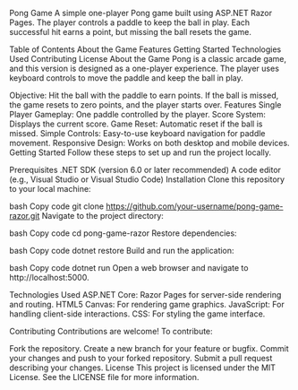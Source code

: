 Pong Game
A simple one-player Pong game built using ASP.NET Razor Pages. The player controls a paddle to keep the ball in play. Each successful hit earns a point, but missing the ball resets the game.

Table of Contents
About the Game
Features
Getting Started
Technologies Used
Contributing
License
About the Game
Pong is a classic arcade game, and this version is designed as a one-player experience. The player uses keyboard controls to move the paddle and keep the ball in play.

Objective:
Hit the ball with the paddle to earn points.
If the ball is missed, the game resets to zero points, and the player starts over.
Features
Single Player Gameplay: One paddle controlled by the player.
Score System: Displays the current score.
Game Reset: Automatic reset if the ball is missed.
Simple Controls: Easy-to-use keyboard navigation for paddle movement.
Responsive Design: Works on both desktop and mobile devices.
Getting Started
Follow these steps to set up and run the project locally.

Prerequisites
.NET SDK (version 6.0 or later recommended)
A code editor (e.g., Visual Studio or Visual Studio Code)
Installation
Clone this repository to your local machine:

bash
Copy code
git clone https://github.com/your-username/pong-game-razor.git
Navigate to the project directory:

bash
Copy code
cd pong-game-razor
Restore dependencies:

bash
Copy code
dotnet restore
Build and run the application:

bash
Copy code
dotnet run
Open a web browser and navigate to http://localhost:5000.

Technologies Used
ASP.NET Core: Razor Pages for server-side rendering and routing.
HTML5 Canvas: For rendering game graphics.
JavaScript: For handling client-side interactions.
CSS: For styling the game interface.



Contributing
Contributions are welcome! To contribute:

Fork the repository.
Create a new branch for your feature or bugfix.
Commit your changes and push to your forked repository.
Submit a pull request describing your changes.
License
This project is licensed under the MIT License. See the LICENSE file for more information.
